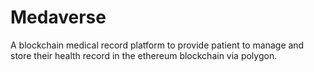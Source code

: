 # Medaverse

A blockchain medical record platform to provide patient to manage and store their health record in the ethereum blockchain via polygon. 